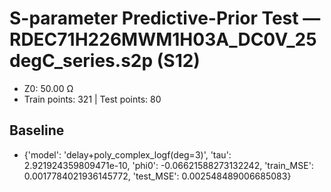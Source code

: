 # S-parameter Predictive-Prior Test — RDEC71H226MWM1H03A_DC0V_25degC_series.s2p (S12)
- Z0: 50.00 Ω
- Train points: 321  |  Test points: 80

## Baseline
- {'model': 'delay+poly_complex_logf(deg=3)', 'tau': 2.921924359809471e-10, 'phi0': -0.06621588273132242, 'train_MSE': 0.0017784021936145772, 'test_MSE': 0.002548489006685083}